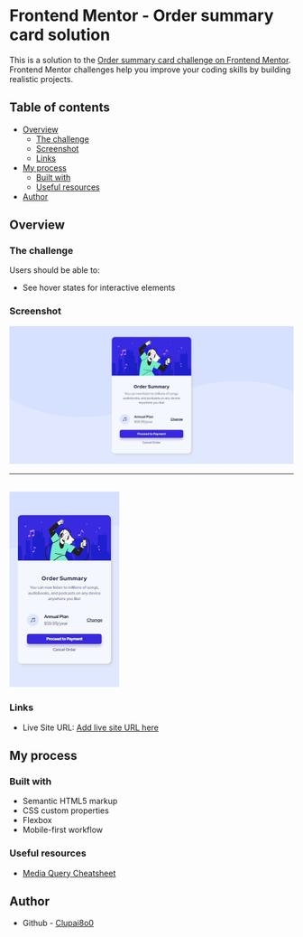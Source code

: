 # Frontend Mentor - Order summary card solution

This is a solution to the [Order summary card challenge on Frontend Mentor](https://www.frontendmentor.io/challenges/order-summary-component-QlPmajDUj). Frontend Mentor challenges help you improve your coding skills by building realistic projects. 

## Table of contents

- [Overview](#overview)
  - [The challenge](#the-challenge)
  - [Screenshot](#screenshot)
  - [Links](#links)
- [My process](#my-process)
  - [Built with](#built-with)
  - [Useful resources](#useful-resources)
- [Author](#author)

## Overview

### The challenge

Users should be able to:

- See hover states for interactive elements

### Screenshot

![Desktop view](./design/desktop-view.png)
<br><hr><br>
![Mobile view](./design/mobile-view.png)

### Links

- Live Site URL: [Add live site URL here](https://clupai8o0.github.io/order-summary-component-frontendmentor/)

## My process

### Built with

- Semantic HTML5 markup
- CSS custom properties
- Flexbox
- Mobile-first workflow

### Useful resources

- [Media Query Cheatsheet](https://gist.github.com/bartholomej/8415655)

## Author

- Github - [Clupai8o0](https://www.github.com/Clupai8o0)
